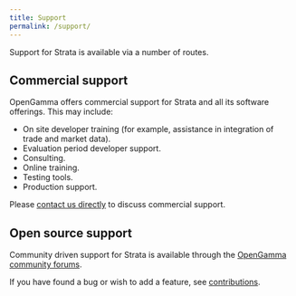 ```yaml
---
title: Support
permalink: /support/
---
```


Support for Strata is available via a number of routes.

## Commercial support
OpenGamma offers commercial support for Strata and all its software offerings. This may include:

 * On site developer training (for example, assistance in integration of trade and market data).
 * Evaluation period developer support.
 * Consulting.
 * Online training.
 * Testing tools.
 * Production support.

Please [contact us directly](http://www.opengamma.com/) to discuss commercial support.

## Open source support
Community driven support for Strata is available through the [OpenGamma community forums](http://forums.opengamma.com).

If you have found a bug or wish to add a feature, see [contributions]({{site.baseurl}}/contributions).

